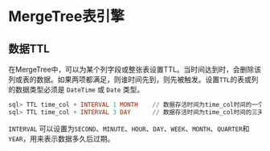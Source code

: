 # MergeTree表引擎

## 数据TTL

在MergeTree中，可以为某个列字段或整张表设置TTL。当时间达到时，会删除该列或表的数据。如果两项都满足，则谁时间先到，则先被触发。设置`TTL`的表或列的数据类型必须是 `DateTime` 或 `Date` 类型。

```SQL
sql> TTL time_col + INTERVAL 1 MONTH    // 数据存活时间为time_col时间的一个月后
sql> TTL time_col + INTERVAL 3 DAY      // 数据存活时间为time_col时间的三天之后
```

`INTERVAL` 可以设置为`SECOND`、`MINUTE`、`HOUR`、`DAY`、`WEEK`、`MONTH`、`QUARTER`和`YEAR`，用来表示数据多久后过期。
